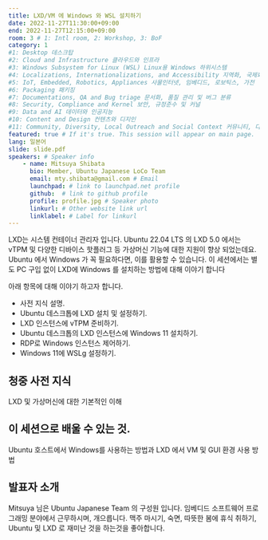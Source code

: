 ```yaml
---
title: LXD/VM 에 Windows 와 WSL 설치하기
date: 2022-11-27T11:30:00+09:00
end: 2022-11-27T12:15:00+09:00
room: 3 # 1: Intl room, 2: Workshop, 3: BoF
category: 1
#1: Desktop 데스크탑
#2: Cloud and Infrastructure 클라우드와 인프라
#3: Windows Subsystem for Linux (WSL) Linux용 Windows 하위시스템
#4: Localizations, Internationalizations, and Accessibility 지역화, 국제화 및 접근성
#5: IoT, Embedded, Robotics, Appliances 사물인터넷, 임베디드, 로보틱스, 가전
#6: Packaging 패키징
#7: Documentations, QA and Bug triage 문서화, 품질 관리 및 버그 분류
#8: Security, Compliance and Kernel 보안, 규정준수 및 커널
#9: Data and AI 데이터와 인공지능
#10: Content and Design 컨텐츠와 디지인
#11: Community, Diversity, Local Outreach and Social Context 커뮤니티, 다양성, 지역 사회 협력과 사회적 관점
featured: true # If it's true. This session will appear on main page.
lang: 일본어
slide: slide.pdf
speakers: # Speaker info
    - name: Mitsuya Shibata
      bio: Member, Ubuntu Japanese LoCo Team
      email: mty.shibata@gmail.com # Email
      launchpad: # link to launchpad.net profile
      github:  # link to github profile
      profile: profile.jpg # Speaker photo
      linkurl: # Other website link url
      linklabel: # Label for linkurl
---
```


LXD는 시스템 컨테이너 관리자 입니다. Ubuntu 22.04 LTS 의 LXD 5.0 에서는 vTPM 및 다양한 디바이스 핫플러그 등 가상머신 기능에 대한 지원이 향상 되었는데요.
Ubuntu 에서 Windows 가 꼭 필요하다면, 이를 활용할 수 있습니다. 이 세션에서는 별도 PC 구입 없이 LXD에 Windows 를 설치하는 방법에 대해 이야기 합니다

아래 항목에 대해 이야기 하고자 합니다.

* 사전 지식 설명.
* Ubuntu 데스크톱에 LXD 설치 및 설정하기.
* LXD 인스턴스에 vTPM 준비하기.
* Ubuntu 데스크톱의 LXD 인스턴스에 Windows 11 설치하기.
* RDP로 Windows 인스턴스 제어하기.
* Windows 11에 WSLg 설정하기.

## 청중 사전 지식
LXD 및 가상머신에 대한 기본적인 이해

## 이 세션으로 배울 수 있는 것.
Ubuntu 호스트에서 Windows를 사용하는 방법과 LXD 에서 VM 및 GUI 환경 사용 방법

## 발표자 소개
Mitsuya 님은 Ubuntu Japanese Team 의 구성원 입니다. 임베디드 소프트웨어 프로그래밍 분야에서 근무하시며, 개으릅니다. 맥주 마시기, 숙면, 따뜻한 봄에 휴식 취하기, Ubuntu 및 LXD 로 재미난 것을 하는것을 좋아합니다.
